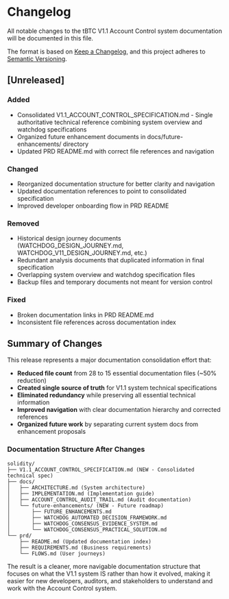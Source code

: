 # Changelog

All notable changes to the tBTC V1.1 Account Control system documentation will be documented in this file.

The format is based on [Keep a Changelog](https://keepachangelog.com/en/1.0.0/),
and this project adheres to [Semantic Versioning](https://semver.org/spec/v2.0.0.html).

## [Unreleased]

### Added
- Consolidated V1.1_ACCOUNT_CONTROL_SPECIFICATION.md - Single authoritative technical reference combining system overview and watchdog specifications
- Organized future enhancement documents in docs/future-enhancements/ directory
- Updated PRD README.md with correct file references and navigation

### Changed
- Reorganized documentation structure for better clarity and navigation
- Updated documentation references to point to consolidated specification
- Improved developer onboarding flow in PRD README

### Removed
- Historical design journey documents (WATCHDOG_DESIGN_JOURNEY.md, WATCHDOG_V11_DESIGN_JOURNEY.md, etc.)
- Redundant analysis documents that duplicated information in final specification
- Overlapping system overview and watchdog specification files
- Backup files and temporary documents not meant for version control

### Fixed
- Broken documentation links in PRD README.md
- Inconsistent file references across documentation index

## Summary of Changes

This release represents a major documentation consolidation effort that:

- **Reduced file count** from 28 to 15 essential documentation files (~50% reduction)
- **Created single source of truth** for V1.1 system technical specifications  
- **Eliminated redundancy** while preserving all essential technical information
- **Improved navigation** with clear documentation hierarchy and corrected references
- **Organized future work** by separating current system docs from enhancement proposals

### Documentation Structure After Changes

```
solidity/
├── V1.1_ACCOUNT_CONTROL_SPECIFICATION.md (NEW - Consolidated technical spec)
├── docs/
│   ├── ARCHITECTURE.md (System architecture)
│   ├── IMPLEMENTATION.md (Implementation guide)  
│   ├── ACCOUNT_CONTROL_AUDIT_TRAIL.md (Audit documentation)
│   └── future-enhancements/ (NEW - Future roadmap)
│       ├── FUTURE_ENHANCEMENTS.md
│       ├── WATCHDOG_AUTOMATED_DECISION_FRAMEWORK.md
│       ├── WATCHDOG_CONSENSUS_EVIDENCE_SYSTEM.md
│       └── WATCHDOG_CONSENSUS_PRACTICAL_SOLUTION.md
└── prd/
    ├── README.md (Updated documentation index)
    ├── REQUIREMENTS.md (Business requirements)
    └── FLOWS.md (User journeys)
```

The result is a cleaner, more navigable documentation structure that focuses on what the V1.1 system IS rather than how it evolved, making it easier for new developers, auditors, and stakeholders to understand and work with the Account Control system.